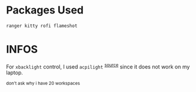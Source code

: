 # Packages Used

```sh
ranger kitty rofi flameshot
```

# INFOS
For `xbacklight` control, I used `acpilight` <sup>[source](https://gitlab.com/wavexx/acpilight)</sup> since it does not work on my laptop.

<sub>don't ask why i have 20 workspaces</sub>
